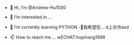 - 👋 Hi, I’m @Andrew-Hu1030
- 👀 I’m interested in ...
- 🌱 I’m currently learning PYTHON
-💞️我希望在... d上合作asd

- 📫 How to reach me ...
wECHAT:hupinang1998
<!---
Andrew-Hu1030/Andrew-Hu1030 is a ✨ special ✨ repository because its `README.md` (this file) appears on your GitHub profile.
You can click the Preview link to take a look at your changes.
--->
